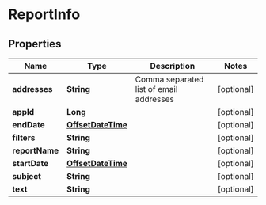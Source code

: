 
# ReportInfo

## Properties
| Name           | Type                                    | Description                             | Notes      |
| -------------- | --------------------------------------- | --------------------------------------- | ---------- |
| **addresses**  | **String**                              | Comma separated list of email addresses | [optional] |
| **appId**      | **Long**                                |                                         | [optional] |
| **endDate**    | [**OffsetDateTime**](OffsetDateTime.md) |                                         | [optional] |
| **filters**    | **String**                              |                                         | [optional] |
| **reportName** | **String**                              |                                         | [optional] |
| **startDate**  | [**OffsetDateTime**](OffsetDateTime.md) |                                         | [optional] |
| **subject**    | **String**                              |                                         | [optional] |
| **text**       | **String**                              |                                         | [optional] |
